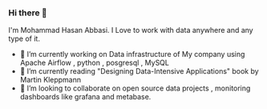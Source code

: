 ### Hi there 👋
I'm Mohammad Hasan Abbasi. I Love to work with data anywhere and any type of it.
- 🔭 I’m currently working on Data infrastructure of My company using Apache Airflow , python , posgresql , MySQL 
- 🌱 I’m currently reading "Designing Data-Intensive Applications" book by Martin Kleppmann
- 👯 I’m looking to collaborate on open source data projects , monitoring dashboards like grafana and metabase.

<!--
**mohasabbasi/mohasabbasi** is a ✨ _special_ ✨ repository because its `README.md` (this file) appears on your GitHub profile.

Here are some ideas to get you started:

- 🔭 I’m currently working on ...
- 🌱 I’m currently learning ...
- 👯 I’m looking to collaborate on ...
- 🤔 I’m looking for help with ...
- 💬 Ask me about ...
- 📫 How to reach me: ...
- 😄 Pronouns: ...
- ⚡ Fun fact: ...
-->
